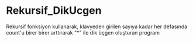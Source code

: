 # Rekursif_DikUcgen
Rekursif fonksiyon kullanarak, klavyeden girilen sayıya kadar her defasında count'u birer birer arttırarak "*" ile dik üçgen oluşturan program
